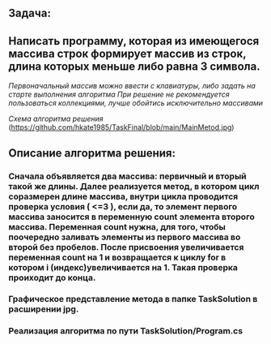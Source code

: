 ## Задача: 
## Написать программу, которая из имеющегося массива строк формирует массив из строк, длина которых меньше либо равна 3 символа.
_Первоначальный массив можно ввести с клавиатуры, либо задать на старте выполнения алгоритма_
_При решение не рекомендуется пользоваться коллекциями, лучше обойтись исключительно массивами_

_Схема алгоритма решения_
(https://github.com/hkate1985/TaskFinal/blob/main/MainMetod.jpg)
## Описание алгоритма решения:
### Сначала объявляется два массива: первичный и вторый такой же длины. Далее реализуется метод, в котором цикл соразмерен длине массива, внутри цикла проводится проверка условия ( <=3 ), если да, то элемент первого массива заносится в переменную count элемента второго массива. Переменная count нужна, для того, чтобы поочередно заливать элементы из первого массива во второй  без пробелов. После присвоения увеличивается переменная count на 1 и возвращается к циклу for в котором i (индекс)увеличивается на 1. Такая проверка проиходит до конца.

### Графическое представление метода в папке TaskSolution в расширении jpg.
### Реализация алгоритма по пути TaskSolution/Program.cs